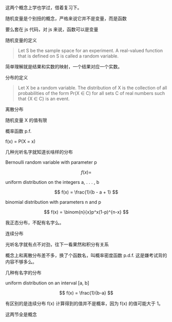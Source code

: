

这两个概念上学也学过，借着复习下。

随机变量是个别扭的概念，严格来说它并不是变量，而是函数

要么套在 js 代码，对 js 来说，函数可以是变量

随机变量的定义

> Let S be the sample space for an experiment. A real-valued function that is defined on S is called a random variable.

简单理解就是结果和实数的映射，一个结果对应一个实数。

分布的定义

>  Let X be a random variable. The distribution of X is the collection of all probabilities of the form Pr(X ∈ C) for all sets C of real numbers such that {X ∈ C} is an event.


离散分布

随机变量 X 的值有限

概率函数 p.f.

f(x) = P(X = x)

几种光听名字就知道长啥样的分布

Bernoulli random variable with parameter p

$$
f(x) = 
$$

uniform distribution on the integers a, . . . , b

$$
f(x) = \frac{1}{b - a + 1}
$$

binomial distribution with parameters n and p

$$
f(x) = \binom{n}{x}p^x(1-p)^{n-x}
$$

我正态分布，不配有名字么。

连续分布

光听名字就有点不对劲，往下一看果然和积分有关系

概念上和离散分布差不多，换了个函数名，叫概率密度函数 p.d.f. 这是嫌考试背的内容不够多么。

几种有名字的分布

uniform distribution on an interval [a, b]

$$
f(x) = \frac{1}{b-a}
$$

有区别的是连续分布 f(x) 计算得到的值并不是概率，因为 f(x) 的值可能大于 1。

这两节全是概念
